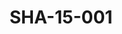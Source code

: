 ---
pid: SHA-15-001
title: SHA-15-001
language: ar
collection: شرحبيل احمد
original_label: 
rights: شرحبيل احمد
location_of_original: شرحبيل احمد
photographer_or_studio: 
scanned_from: photograph 10 by 15.1
_date: '2007'
location: اثيوبيا، اديس ابابا
description: ثلاثة اشخاص في معرض الفن
additional_notes: 
permission_display: 'yes'
on_server: 'no'
on_website: 'no'
permalink: "/archive/ar/sha-15-001.html"
layout: photo-page
---